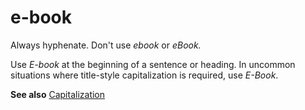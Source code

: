 # e-book

Always hyphenate. Don't use *ebook* or *eBook.*

Use *E-book* at the beginning of a sentence or heading. In uncommon situations where title-style capitalization is required, use *E-Book*.

**See also** [Capitalization](~/capitalization.md)
